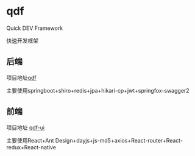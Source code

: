 # qdf
Quick DEV Framework

快速开发框架

## 后端

项目地址[qdf](https://github.com/zhangbokang/qdf)

主要使用springboot+shiro+redis+jpa+hikari-cp+jwt+springfox-swagger2

## 前端

项目地址 [qdf-ui](https://github.com/zhangbokang/qdf-ui)

主要使用React+Ant Design+dayjs+js-md5+axios+React-router+React-redux+React-native
